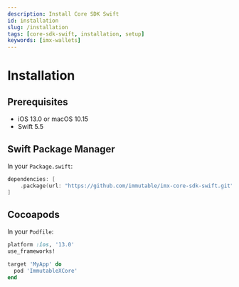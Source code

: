 ```yaml
---
description: Install Core SDK Swift
id: installation
slug: /installation
tags: [core-sdk-swift, installation, setup]
keywords: [imx-wallets]
---
```


# Installation

## Prerequisites

- iOS 13.0 or macOS 10.15
- Swift 5.5

## Swift Package Manager

In your `Package.swift`:

```swift
dependencies: [
    .package(url: "https://github.com/immutable/imx-core-sdk-swift.git", from: "0.2.2")
]
```

## Cocoapods

In your `Podfile`:

```ruby
platform :ios, '13.0'
use_frameworks!

target 'MyApp' do
  pod 'ImmutableXCore'
end
```
